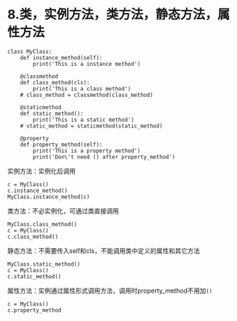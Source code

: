 # 8.类，实例方法，类方法，静态方法，属性方法
```
class MyClass:
    def instance_method(self):
        print('This is a instance method')
    
    @classmethod
    def class_method(cls):
        print('This is a class method')
    # class_method = classmethod(class_method)

    @staticmethod
    def static_method():
        print('This is a static method')
    # static_method = staticmethod(static_method)

    @property
    def property_method(self):
        print('This is a property method')
        print('Don\'t need () after property_method')
```


实例方法：实例化后调用
```
c = MyClass()
c.instance_method()
MyClass.instance_method(c)
```


类方法：不必实例化，可通过类直接调用
```
MyClass.class_method()
c = MyClass()
c.class_method()
```


静态方法：不需要传入self和cls，不能调用类中定义的属性和其它方法
```
MyClass.static_method()
c = MyClass()
c.static_method()
```


属性方法：实例通过属性形式调用方法，调用时property_method不用加`()`
```
c = MyClass()
c.property_method
```